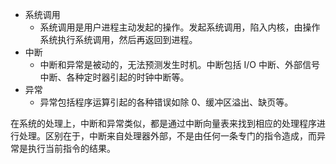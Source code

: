 - 系统调用
    - 系统调用是用户进程主动发起的操作。发起系统调用，陷入内核，由操作系统执行系统调用，然后再返回到进程。
- 中断
    - 中断和异常是被动的，无法预测发生时机。中断包括 I/O 中断、外部信号中断、各种定时器引起的时钟中断等。
- 异常
    - 异常包括程序运算引起的各种错误如除 0、缓冲区溢出、缺页等。

在系统的处理上，中断和异常类似，都是通过中断向量表来找到相应的处理程序进行处理。区别在于，中断来自处理器外部，不是由任何一条专门的指令造成，而异常是执行当前指令的结果。
